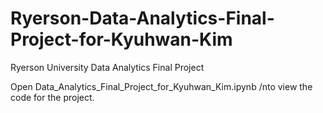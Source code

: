 # Ryerson-Data-Analytics-Final-Project-for-Kyuhwan-Kim
 Ryerson University Data Analytics Final Project  

Open Data_Analytics_Final_Project_for_Kyuhwan_Kim.ipynb
/nto view the code for the project. 

